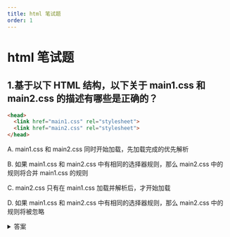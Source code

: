 ```yaml
---
title: html 笔试题
order: 1
---
```


# html 笔试题

## 1.基于以下 HTML 结构，以下关于 main1.css 和 main2.css 的描述有哪些是正确的？

```html
<head>
  <link href="main1.css" rel="stylesheet">
  <link href="main2.css" rel="stylesheet">
</head>
```

A. main1.css 和 main2.css 同时开始加载，先加载完成的优先解析

B. 如果 main1.css 和 main2.css 中有相同的选择器规则，那么 main2.css 中的规则将合并 main1.css 的规则

C. main2.css 只有在 main1.css 加载并解析后，才开始加载

D. 如果 main1.css 和 main2.css 中有相同的选择器规则，那么 main2.css 中的规则将被忽略



<details class="details-block"><summary>答案</summary>


答案：AB

解析：link会同时加载，而@import会等到页面加载完毕后才加载     

</details>

